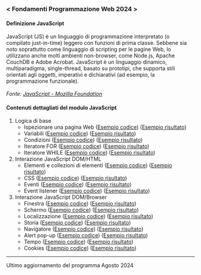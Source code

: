 ### < Fondamenti Programmazione Web 2024 >
#### Definizione JavaScript
JavaScript (JS) è un linguaggio di programmazione interpretato (o compilato just-in-time) leggero con funzioni di prima classe. Sebbene sia noto soprattutto come linguaggio di scripting per le pagine Web, lo utilizzano anche molti ambienti non-browser, come Node.js, Apache CouchDB e Adobe Acrobat. JavaScript è un linguaggio dinamico, multiparadigma, single-thread, basato su prototipi, che supporta stili orientati agli oggetti, imperativi e dichiarativi (ad esempio, la programmazione funzionale).<br><br>
*Fonte: [JavaScript - Mozilla Foundation](https://developer.mozilla.org/en-US/docs/Web/JavaScript)*

#### Contenuti dettagliati del modulo JavaScript
1. Logica di base
   - Ispezionare una pagina Web ([Esempio codice](https://github.com/zumatt/Fondamenti-Programmazione-Web-24/blob/main/Lezioni/JavaScript/LogicaBase/index.html)) ([Esempio risultato](https://zumatt.github.io/Fondamenti-Programmazione-Web-24/Lezioni/JavaScript/LogicaBase/))
   - Variabili ([Esempio codice](https://github.com/zumatt/Fondamenti-Programmazione-Web-24/blob/main/Lezioni/JavaScript/LogicaBase/index.html)) ([Esempio risultato](https://zumatt.github.io/Fondamenti-Programmazione-Web-24/Lezioni/JavaScript/LogicaBase/))
   - Condizioni ([Esempio codice](https://github.com/zumatt/Fondamenti-Programmazione-Web-24/blob/main/Lezioni/JavaScript/LogicaBase/index.html)) ([Esempio risultato](https://zumatt.github.io/Fondamenti-Programmazione-Web-24/Lezioni/JavaScript/LogicaBase/))
   - Iteratore FOR ([Esempio codice](https://github.com/zumatt/Fondamenti-Programmazione-Web-24/blob/main/Lezioni/JavaScript/LogicaBase/index.html)) ([Esempio risultato](https://zumatt.github.io/Fondamenti-Programmazione-Web-24/Lezioni/JavaScript/LogicaBase/))
   - Iteratore WHILE ([Esempio codice](https://github.com/zumatt/Fondamenti-Programmazione-Web-24/blob/main/Lezioni/JavaScript/LogicaBase/index.html)) ([Esempio risultato](https://zumatt.github.io/Fondamenti-Programmazione-Web-24/Lezioni/JavaScript/LogicaBase/))
2. Interazione JavaScript DOM/HTML
   - Elementi e collezioni di elementi ([Esempio codice](https://github.com/zumatt/Fondamenti-Programmazione-Web-24/blob/main/Lezioni/JavaScript/InterazioneDOM-HTML/Elementi/index.html)) ([Esempio risultato](https://zumatt.github.io/Fondamenti-Programmazione-Web-24/Lezioni/JavaScript/InterazioneDOM-HTML/Elementi/))
   - CSS ([Esempio codice](https://github.com/zumatt/Fondamenti-Programmazione-Web-24/blob/main/Lezioni/JavaScript/InterazioneDOM-HTML/CSS/index.html)) ([Esempio risultato](https://zumatt.github.io/Fondamenti-Programmazione-Web-24/Lezioni/JavaScript/InterazioneDOM-HTML/CSS/))
   - Eventi ([Esempio codice](https://github.com/zumatt/Fondamenti-Programmazione-Web-24/blob/main/Lezioni/JavaScript/InterazioneDOM-HTML/Events/index.html)) ([Esempio risultato](https://zumatt.github.io/Fondamenti-Programmazione-Web-24/Lezioni/JavaScript/InterazioneDOM-HTML/Events/))
   - Event listener ([Esempio codice](https://github.com/zumatt/Fondamenti-Programmazione-Web-24/blob/main/Lezioni/JavaScript/InterazioneDOM-HTML/EventListener/index.html)) ([Esempio risultato](https://zumatt.github.io/Fondamenti-Programmazione-Web-24/Lezioni/JavaScript/InterazioneDOM-HTML/EventListener/))
3. Interazione JavaScript DOM/Browser
   - Finestra ([Esempio codice](https://github.com/zumatt/Fondamenti-Programmazione-Web-24/blob/main/Lezioni/JavaScript/LogicaBase/index.html)) ([Esempio risultato](https://zumatt.github.io/Fondamenti-Programmazione-Web-24/Lezioni/JavaScript/LogicaBase/))
   - Schermo ([Esempio codice](https://github.com/zumatt/Fondamenti-Programmazione-Web-24/blob/main/Lezioni/JavaScript/LogicaBase/index.html)) ([Esempio risultato](https://zumatt.github.io/Fondamenti-Programmazione-Web-24/Lezioni/JavaScript/LogicaBase/))
   - Localizzazione ([Esempio codice](https://github.com/zumatt/Fondamenti-Programmazione-Web-24/blob/main/Lezioni/JavaScript/LogicaBase/index.html)) ([Esempio risultato](https://zumatt.github.io/Fondamenti-Programmazione-Web-24/Lezioni/JavaScript/LogicaBase/))
   - Storia ([Esempio codice](https://github.com/zumatt/Fondamenti-Programmazione-Web-24/blob/main/Lezioni/JavaScript/LogicaBase/index.html)) ([Esempio risultato](https://zumatt.github.io/Fondamenti-Programmazione-Web-24/Lezioni/JavaScript/LogicaBase/))
   - Navigatore ([Esempio codice](https://github.com/zumatt/Fondamenti-Programmazione-Web-24/blob/main/Lezioni/JavaScript/LogicaBase/index.html)) ([Esempio risultato](https://zumatt.github.io/Fondamenti-Programmazione-Web-24/Lezioni/JavaScript/LogicaBase/))
   - Alert pop-up ([Esempio codice](https://github.com/zumatt/Fondamenti-Programmazione-Web-24/blob/main/Lezioni/JavaScript/LogicaBase/index.html)) ([Esempio risultato](https://zumatt.github.io/Fondamenti-Programmazione-Web-24/Lezioni/JavaScript/LogicaBase/))
   - Tempo ([Esempio codice](https://github.com/zumatt/Fondamenti-Programmazione-Web-24/blob/main/Lezioni/JavaScript/LogicaBase/index.html)) ([Esempio risultato](https://zumatt.github.io/Fondamenti-Programmazione-Web-24/Lezioni/JavaScript/LogicaBase/))
   - Cookies ([Esempio codice](https://github.com/zumatt/Fondamenti-Programmazione-Web-24/blob/main/Lezioni/JavaScript/LogicaBase/index.html)) ([Esempio risultato](https://zumatt.github.io/Fondamenti-Programmazione-Web-24/Lezioni/JavaScript/LogicaBase/))

---
Ultimo aggiornamento del programma Agosto 2024
